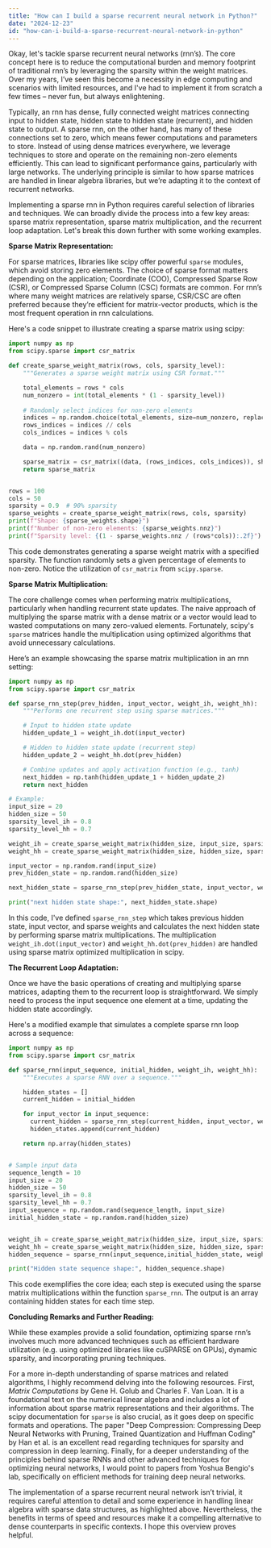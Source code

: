 ```yaml
---
title: "How can I build a sparse recurrent neural network in Python?"
date: "2024-12-23"
id: "how-can-i-build-a-sparse-recurrent-neural-network-in-python"
---
```


Okay, let's tackle sparse recurrent neural networks (rnn’s). The core concept here is to reduce the computational burden and memory footprint of traditional rnn’s by leveraging the sparsity within the weight matrices. Over my years, I’ve seen this become a necessity in edge computing and scenarios with limited resources, and I've had to implement it from scratch a few times – never fun, but always enlightening.

Typically, an rnn has dense, fully connected weight matrices connecting input to hidden state, hidden state to hidden state (recurrent), and hidden state to output. A sparse rnn, on the other hand, has many of these connections set to zero, which means fewer computations and parameters to store. Instead of using dense matrices everywhere, we leverage techniques to store and operate on the remaining non-zero elements efficiently. This can lead to significant performance gains, particularly with large networks. The underlying principle is similar to how sparse matrices are handled in linear algebra libraries, but we’re adapting it to the context of recurrent networks.

Implementing a sparse rnn in Python requires careful selection of libraries and techniques. We can broadly divide the process into a few key areas: sparse matrix representation, sparse matrix multiplication, and the recurrent loop adaptation. Let's break this down further with some working examples.

**Sparse Matrix Representation:**

For sparse matrices, libraries like scipy offer powerful `sparse` modules, which avoid storing zero elements. The choice of sparse format matters depending on the application; Coordinate (COO), Compressed Sparse Row (CSR), or Compressed Sparse Column (CSC) formats are common. For rnn’s where many weight matrices are relatively sparse, CSR/CSC are often preferred because they’re efficient for matrix-vector products, which is the most frequent operation in rnn calculations.

Here's a code snippet to illustrate creating a sparse matrix using scipy:

```python
import numpy as np
from scipy.sparse import csr_matrix

def create_sparse_weight_matrix(rows, cols, sparsity_level):
    """Generates a sparse weight matrix using CSR format."""

    total_elements = rows * cols
    num_nonzero = int(total_elements * (1 - sparsity_level))
    
    # Randomly select indices for non-zero elements
    indices = np.random.choice(total_elements, size=num_nonzero, replace=False)
    rows_indices = indices // cols
    cols_indices = indices % cols

    data = np.random.rand(num_nonzero)

    sparse_matrix = csr_matrix((data, (rows_indices, cols_indices)), shape=(rows, cols))
    return sparse_matrix


rows = 100
cols = 50
sparsity = 0.9  # 90% sparsity
sparse_weights = create_sparse_weight_matrix(rows, cols, sparsity)
print(f"Shape: {sparse_weights.shape}")
print(f"Number of non-zero elements: {sparse_weights.nnz}")
print(f"Sparsity level: {(1 - sparse_weights.nnz / (rows*cols)):.2f}")
```

This code demonstrates generating a sparse weight matrix with a specified sparsity. The function randomly sets a given percentage of elements to non-zero. Notice the utilization of `csr_matrix` from `scipy.sparse`.

**Sparse Matrix Multiplication:**

The core challenge comes when performing matrix multiplications, particularly when handling recurrent state updates. The naive approach of multiplying the sparse matrix with a dense matrix or a vector would lead to wasted computations on many zero-valued elements. Fortunately, scipy's `sparse` matrices handle the multiplication using optimized algorithms that avoid unnecessary calculations.

Here’s an example showcasing the sparse matrix multiplication in an rnn setting:

```python
import numpy as np
from scipy.sparse import csr_matrix

def sparse_rnn_step(prev_hidden, input_vector, weight_ih, weight_hh):
    """Performs one recurrent step using sparse matrices."""

    # Input to hidden state update
    hidden_update_1 = weight_ih.dot(input_vector)

    # Hidden to hidden state update (recurrent step)
    hidden_update_2 = weight_hh.dot(prev_hidden)

    # Combine updates and apply activation function (e.g., tanh)
    next_hidden = np.tanh(hidden_update_1 + hidden_update_2)
    return next_hidden

# Example:
input_size = 20
hidden_size = 50
sparsity_level_ih = 0.8
sparsity_level_hh = 0.7

weight_ih = create_sparse_weight_matrix(hidden_size, input_size, sparsity_level_ih)
weight_hh = create_sparse_weight_matrix(hidden_size, hidden_size, sparsity_level_hh)

input_vector = np.random.rand(input_size)
prev_hidden_state = np.random.rand(hidden_size)

next_hidden_state = sparse_rnn_step(prev_hidden_state, input_vector, weight_ih, weight_hh)

print("next hidden state shape:", next_hidden_state.shape)
```

In this code, I've defined `sparse_rnn_step` which takes previous hidden state, input vector, and sparse weights and calculates the next hidden state by performing sparse matrix multiplications. The multiplication `weight_ih.dot(input_vector)` and `weight_hh.dot(prev_hidden)` are handled using sparse matrix optimized multiplication in scipy.

**The Recurrent Loop Adaptation:**

Once we have the basic operations of creating and multiplying sparse matrices, adapting them to the recurrent loop is straightforward. We simply need to process the input sequence one element at a time, updating the hidden state accordingly.

Here's a modified example that simulates a complete sparse rnn loop across a sequence:

```python
import numpy as np
from scipy.sparse import csr_matrix

def sparse_rnn(input_sequence, initial_hidden, weight_ih, weight_hh):
    """Executes a sparse RNN over a sequence."""

    hidden_states = []
    current_hidden = initial_hidden

    for input_vector in input_sequence:
      current_hidden = sparse_rnn_step(current_hidden, input_vector, weight_ih, weight_hh)
      hidden_states.append(current_hidden)

    return np.array(hidden_states)


# Sample input data
sequence_length = 10
input_size = 20
hidden_size = 50
sparsity_level_ih = 0.8
sparsity_level_hh = 0.7
input_sequence = np.random.rand(sequence_length, input_size)
initial_hidden_state = np.random.rand(hidden_size)


weight_ih = create_sparse_weight_matrix(hidden_size, input_size, sparsity_level_ih)
weight_hh = create_sparse_weight_matrix(hidden_size, hidden_size, sparsity_level_hh)
hidden_sequence = sparse_rnn(input_sequence,initial_hidden_state, weight_ih, weight_hh)

print("Hidden state sequence shape:", hidden_sequence.shape)
```

This code exemplifies the core idea; each step is executed using the sparse matrix multiplications within the function `sparse_rnn`. The output is an array containing hidden states for each time step.

**Concluding Remarks and Further Reading:**

While these examples provide a solid foundation, optimizing sparse rnn’s involves much more advanced techniques such as efficient hardware utilization (e.g. using optimized libraries like cuSPARSE on GPUs), dynamic sparsity, and incorporating pruning techniques.

For a more in-depth understanding of sparse matrices and related algorithms, I highly recommend delving into the following resources. First, *Matrix Computations* by Gene H. Golub and Charles F. Van Loan. It is a foundational text on the numerical linear algebra and includes a lot of information about sparse matrix representations and their algorithms. The scipy documentation for `sparse` is also crucial, as it goes deep on specific formats and operations. The paper "Deep Compression: Compressing Deep Neural Networks with Pruning, Trained Quantization and Huffman Coding" by Han et al. is an excellent read regarding techniques for sparsity and compression in deep learning. Finally, for a deeper understanding of the principles behind sparse RNNs and other advanced techniques for optimizing neural networks, I would point to papers from Yoshua Bengio's lab, specifically on efficient methods for training deep neural networks.

The implementation of a sparse recurrent neural network isn’t trivial, it requires careful attention to detail and some experience in handling linear algebra with sparse data structures, as highlighted above. Nevertheless, the benefits in terms of speed and resources make it a compelling alternative to dense counterparts in specific contexts. I hope this overview proves helpful.
